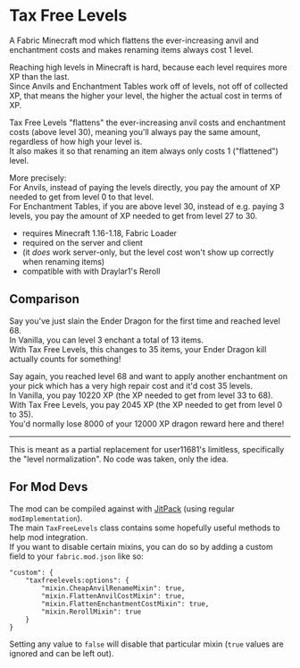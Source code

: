 # Tax Free Levels

A Fabric Minecraft mod which flattens the ever-increasing anvil and enchantment costs and makes renaming items always cost 1 level.

Reaching high levels in Minecraft is hard, because each level requires more XP than the last.  
Since Anvils and Enchantment Tables work off of levels, not off of collected XP, that means the higher your level, the higher the actual cost in terms of XP.

Tax Free Levels "flattens" the ever-increasing anvil costs and enchantment costs (above level 30), meaning you'll always pay the same amount, regardless of how high your level is.  
It also makes it so that renaming an item always only costs 1 ("flattened") level.

More precisely:  
For Anvils, instead of paying the levels directly, you pay the amount of XP needed to get from level 0 to that level.  
For Enchantment Tables, if you are above level 30, instead of e.g. paying 3 levels, you pay the amount of XP needed to get from level 27 to 30.

* requires Minecraft 1.16-1.18, Fabric Loader
* required on the server and client
* (it *does* work server-only, but the level cost won't show up correctly when renaming items)
* compatible with with Draylar1's Reroll

## Comparison

Say you've just slain the Ender Dragon for the first time and reached level 68.  
In Vanilla, you can level 3 enchant a total of 13 items.  
With Tax Free Levels, this changes to 35 items, your Ender Dragon kill actually counts for something!

Say again, you reached level 68 and want to apply another enchantment on your pick which has a very high repair cost and it'd cost 35 levels.  
In Vanilla, you pay 10220 XP (the XP needed to get from level 33 to 68).  
With Tax Free Levels, you pay 2045 XP (the XP needed to get from level 0 to 35).  
You'd normally lose 8000 of your 12000 XP dragon reward here and there!

---

This is meant as a partial replacement for user11681's limitless, specifically the "level normalization". No code was taken, only the idea.

## For Mod Devs

The mod can be compiled against with [JitPack](https://jitpack.io/#Fourmisain/TaxFreeLevels) (using regular `modImplementation`).  
The main `TaxFreeLevels` class contains some hopefully useful methods to help mod integration.  
If you want to disable certain mixins, you can do so by adding a custom field to your `fabric.mod.json` like so:

```
"custom": {
	"taxfreelevels:options": {
		"mixin.CheapAnvilRenameMixin": true,
		"mixin.FlattenAnvilCostMixin": true,
		"mixin.FlattenEnchantmentCostMixin": true,
		"mixin.RerollMixin": true
	}
}
```

Setting any value to `false` will disable that particular mixin (`true` values are ignored and can be left out).